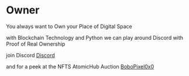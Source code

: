 # Owner 

You always want to Own your Place of Digital Space

with Blockchain Technology and Python we can play around Discord with Proof of Real Ownership

join
Discord [Discord](https://discord.gg/3cH32c9QyU)

and for a peek at the NFTS
AtomicHub Auction [BoboPixel0x0](https://wax.atomichub.io/explorer/schema/wax-mainnet/bobopixeloxo/transparentx)
